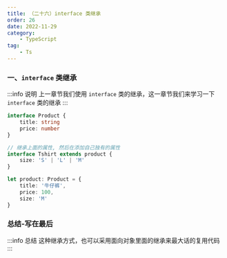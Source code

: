 ```yaml
---
title: （二十六）interface 类继承
order: 26
date: 2022-11-29
category:
    - TypeScript
tag: 
    - Ts
---
```



### 一、`interface` 类继承
:::info 说明
上一章节我们使用 `interface` 类的继承，这一章节我们来学习一下 `interface` 类的继承
:::

```ts
interface Product {
    title: string
    price: number
}

// 继承上面的属性, 然后在添加自己独有的属性
interface Tshirt extends product {
    size: 'S' | 'L' | 'M'
}

let product: Product = {
    title: '牛仔裤',
    price: 100,
    size: 'M'
}
```


### 总结-写在最后
:::info 总结
这种继承方式，也可以采用面向对象里面的继承来最大话的复用代码
:::